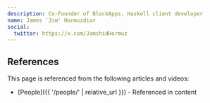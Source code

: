 ```yaml
---
description: Co-Founder of BlockApps, Haskell client developer
name: James 'Jim' Hormuzdiar
social:
  twitter: https://x.com/JamshidHormuz
---
```



## References

This page is referenced from the following articles and videos:

- [People]({{ '/people/' | relative_url }}) - Referenced in content